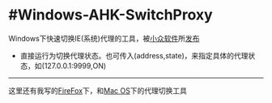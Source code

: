 #Windows-AHK-SwitchProxy
====================

Windows下快速切换IE(系统)代理的工具，被[小众软件](http://www.appinn.com)所[发布](http://www.appinn.com/ahk-dary-ie-pr/)

* 直接运行为切换代理状态。也可传入(address,state)，来指定具体的代理状态，如(127.0.0.1:9999,ON)
 
---
这里还有我写的[FireFox](https://github.com/AnyOfYou/AutoProxy-Vimperator-Plugin)下，和[Mac OS](https://github.com/AnyOfYou/GoAgentX-Alfred-Workflow)下的代理切换工具